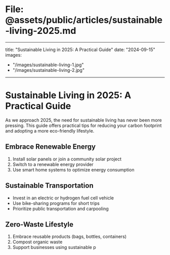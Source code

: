 # File: @assets/public/articles/sustainable-living-2025.md
---
title: "Sustainable Living in 2025: A Practical Guide"
date: "2024-09-15"
images: 
  - "/images/sustainable-living-1.jpg"
  - "/images/sustainable-living-2.jpg"
---

# Sustainable Living in 2025: A Practical Guide

As we approach 2025, the need for sustainable living has never been more pressing. This guide offers practical tips for reducing your carbon footprint and adopting a more eco-friendly lifestyle.

## Embrace Renewable Energy

1. Install solar panels or join a community solar project
2. Switch to a renewable energy provider
3. Use smart home systems to optimize energy consumption

## Sustainable Transportation

- Invest in an electric or hydrogen fuel cell vehicle
- Use bike-sharing programs for short trips
- Prioritize public transportation and carpooling

## Zero-Waste Lifestyle

1. Embrace reusable products (bags, bottles, containers)
2. Compost organic waste
3. Support businesses using sustainable p
